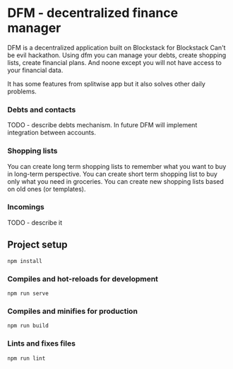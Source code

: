 # DFM - decentralized finance manager
DFM is a decentralized application built on Blockstack for Blockstack Can't be evil hackathon.
Using dfm you can manage your debts, create shopping lists, create financial plans. And noone except you will not have access to your financial data.

It has some features from splitwise app but it also solves other daily problems.

### Debts and contacts
TODO - describe debts mechanism.
In future DFM will implement integration between accounts.

### Shopping lists
You can create long term shopping lists to remember what you want to buy in long-term perspective.
You can create short term shopping list to buy only what you need in groceries.
You can create new shopping lists based on old ones (or templates).

### Incomings
TODO - describe it



## Project setup
```
npm install
```

### Compiles and hot-reloads for development
```
npm run serve
```

### Compiles and minifies for production
```
npm run build
```

### Lints and fixes files
```
npm run lint
```
